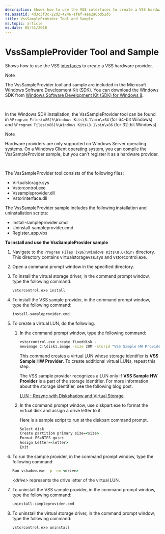 ```yaml
---
description: Shows how to use the VSS interfaces to create a VSS hardware provider.
ms.assetid: 4d3c3f3c-22d2-4246-afef-aee2a0bd52d6
title: VssSampleProvider Tool and Sample
ms.topic: article
ms.date: 05/31/2018
---
```


# VssSampleProvider Tool and Sample

Shows how to use the VSS [interfaces](volume-shadow-copy-api-interfaces.md) to create a VSS hardware provider.

> [!Note]  
> The VssSampleProvider tool and sample are included in the Microsoft Windows Software Development Kit (SDK). You can download the Windows SDK from [Windows Software Development Kit (SDK) for Windows 8](https://developer.microsoft.com/windows/downloads/windows-8-sdk).

 

In the Windows SDK installation, the VssSampleProvider tool can be found in `%Program Files(x86)%\Windows Kits\8.1\bin\x64` (for 64-bit Windows) and `%Program Files(x86)%\Windows Kits\8.1\bin\x86` (for 32-bit Windows).

> [!Note]  
> Hardware providers are only supported on Windows Server operating systems. On a Windows Client operating system, you can compile the VssSampleProvider sample, but you can't register it as a hardware provider.

 

The VssSampleProvider tool consists of the following files:

-   Virtualstorage.sys
-   Vstorcontrol.exe
-   Vssampleprovider.dll
-   Vstorinterface.dll

The VssSampleProvider sample includes the following installation and uninstallation scripts:

-   Install-sampleprovider.cmd
-   Uninstall-sampleprovider.cmd
-   Register\_app.vbs

**To install and use the VssSampleProvider sample**

1.  Navigate to the `Program Files (x86)\Windows Kits\8.0\bin\` directory. This directory contains virtualstoragevss.sys and vstorcontrol.exe.
2.  Open a command prompt window in the specified directory.
3.  To install the virtual storage driver, in the command prompt window, type the following command:

    ```cmd
    vstorcontrol.exe install
    ```

    

4.  To install the VSS sample provider, in the command prompt window, type the following command:

    ```cmd
    install-sampleprovider.cmd
    ```

    

5.  To create a virtual LUN, do the following.

    1.  In the command prompt window, type the following command:

        ```cmd
        vstorcontrol.exe create fixeddisk -
        newimage C:\disk1.image -size 20M -storid "VSS Sample HW Provider"
        ```

        

        This command creates a virtual LUN whose storage identifier is **VSS Sample HW Provider**. To create additional virtual LUNs, repeat this step.

        The VSS sample provider recognizes a LUN only if **VSS Sample HW Provider** is a part of the storage identifier. For more information about the storage identifier, see the following blog post.

        [LUN - Resync with Diskshadow and Virtual Storage](https://blogs.msdn.microsoft.com/b/himanshu_kale/archive/2009/06/02/lun-resync-with-diskshadow-virtual-storage.aspx)

    2.  In the command prompt window, use diskpart.exe to format the virtual disk and assign a drive letter to it.

        Here is a sample script to run at the diskpart command prompt.

        ```cmd
        Select disk 
        Create partition primary size=<size>
        Format FS=NTFS quick
        Assign Letter=<letter>
        Exit
        ```

        

6.  To run the sample provider, in the command prompt window, type the following command:

    ```cmd
    Run vshadow.exe -p -nw <drive>
    ```

    

    *&lt;drive&gt;* represents the drive letter of the virtual LUN.

7.  To uninstall the VSS sample provider, in the command prompt window, type the following command:

    ```cmd
    uninstall-sampleprovider.cmd
    ```

    

8.  To uninstall the virtual storage driver, in the command prompt window, type the following command:

    ```cmd
    vstorcontrol.exe uninstall
    ```

    

 

 




